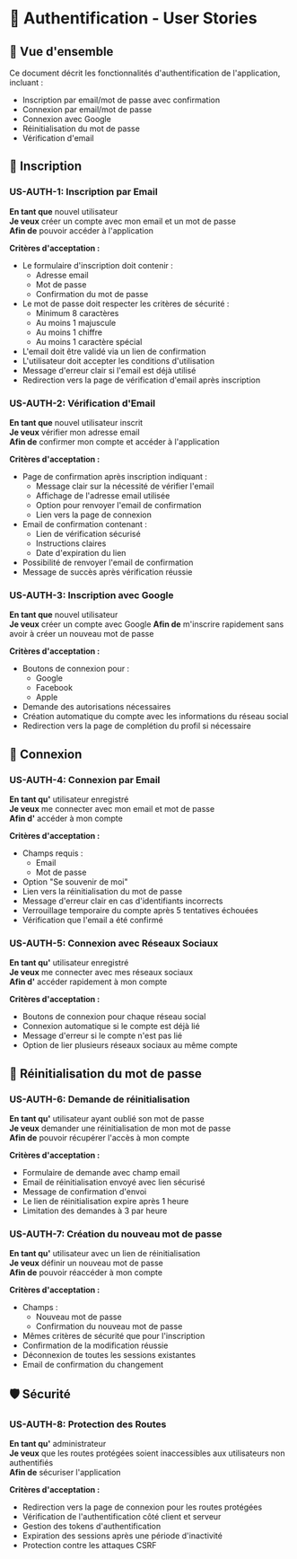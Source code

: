 # 🔐 Authentification - User Stories

## 📝 Vue d'ensemble
Ce document décrit les fonctionnalités d'authentification de l'application, incluant :
- Inscription par email/mot de passe avec confirmation
- Connexion par email/mot de passe
- Connexion avec Google
- Réinitialisation du mot de passe
- Vérification d'email

## 👤 Inscription

### US-AUTH-1: Inscription par Email
**En tant que** nouvel utilisateur  
**Je veux** créer un compte avec mon email et un mot de passe  
**Afin de** pouvoir accéder à l'application

**Critères d'acceptation :**
- Le formulaire d'inscription doit contenir :
  - Adresse email
  - Mot de passe
  - Confirmation du mot de passe
- Le mot de passe doit respecter les critères de sécurité :
  - Minimum 8 caractères
  - Au moins 1 majuscule
  - Au moins 1 chiffre
  - Au moins 1 caractère spécial
- L'email doit être validé via un lien de confirmation
- L'utilisateur doit accepter les conditions d'utilisation
- Message d'erreur clair si l'email est déjà utilisé
- Redirection vers la page de vérification d'email après inscription

### US-AUTH-2: Vérification d'Email
**En tant que** nouvel utilisateur inscrit  
**Je veux** vérifier mon adresse email  
**Afin de** confirmer mon compte et accéder à l'application

**Critères d'acceptation :**
- Page de confirmation après inscription indiquant :
  - Message clair sur la nécessité de vérifier l'email
  - Affichage de l'adresse email utilisée
  - Option pour renvoyer l'email de confirmation
  - Lien vers la page de connexion
- Email de confirmation contenant :
  - Lien de vérification sécurisé
  - Instructions claires
  - Date d'expiration du lien
- Possibilité de renvoyer l'email de confirmation
- Message de succès après vérification réussie

### US-AUTH-3: Inscription avec Google
**En tant que** nouvel utilisateur  
**Je veux** créer un compte avec Google
**Afin de** m'inscrire rapidement sans avoir à créer un nouveau mot de passe

**Critères d'acceptation :**
- Boutons de connexion pour :
  - Google
  - Facebook
  - Apple
- Demande des autorisations nécessaires
- Création automatique du compte avec les informations du réseau social
- Redirection vers la page de complétion du profil si nécessaire

## 🔑 Connexion

### US-AUTH-4: Connexion par Email
**En tant qu'** utilisateur enregistré  
**Je veux** me connecter avec mon email et mot de passe  
**Afin d'** accéder à mon compte

**Critères d'acceptation :**
- Champs requis :
  - Email
  - Mot de passe
- Option "Se souvenir de moi"
- Lien vers la réinitialisation du mot de passe
- Message d'erreur clair en cas d'identifiants incorrects
- Verrouillage temporaire du compte après 5 tentatives échouées
- Vérification que l'email a été confirmé

### US-AUTH-5: Connexion avec Réseaux Sociaux
**En tant qu'** utilisateur enregistré  
**Je veux** me connecter avec mes réseaux sociaux  
**Afin d'** accéder rapidement à mon compte

**Critères d'acceptation :**
- Boutons de connexion pour chaque réseau social
- Connexion automatique si le compte est déjà lié
- Message d'erreur si le compte n'est pas lié
- Option de lier plusieurs réseaux sociaux au même compte

## 🔄 Réinitialisation du mot de passe

### US-AUTH-6: Demande de réinitialisation
**En tant qu'** utilisateur ayant oublié son mot de passe  
**Je veux** demander une réinitialisation de mon mot de passe  
**Afin de** pouvoir récupérer l'accès à mon compte

**Critères d'acceptation :**
- Formulaire de demande avec champ email
- Email de réinitialisation envoyé avec lien sécurisé
- Message de confirmation d'envoi
- Le lien de réinitialisation expire après 1 heure
- Limitation des demandes à 3 par heure

### US-AUTH-7: Création du nouveau mot de passe
**En tant qu'** utilisateur avec un lien de réinitialisation  
**Je veux** définir un nouveau mot de passe  
**Afin de** pouvoir réaccéder à mon compte

**Critères d'acceptation :**
- Champs :
  - Nouveau mot de passe
  - Confirmation du nouveau mot de passe
- Mêmes critères de sécurité que pour l'inscription
- Confirmation de la modification réussie
- Déconnexion de toutes les sessions existantes
- Email de confirmation du changement

## 🛡️ Sécurité

### US-AUTH-8: Protection des Routes
**En tant qu'** administrateur  
**Je veux** que les routes protégées soient inaccessibles aux utilisateurs non authentifiés  
**Afin de** sécuriser l'application

**Critères d'acceptation :**
- Redirection vers la page de connexion pour les routes protégées
- Vérification de l'authentification côté client et serveur
- Gestion des tokens d'authentification
- Expiration des sessions après une période d'inactivité
- Protection contre les attaques CSRF
